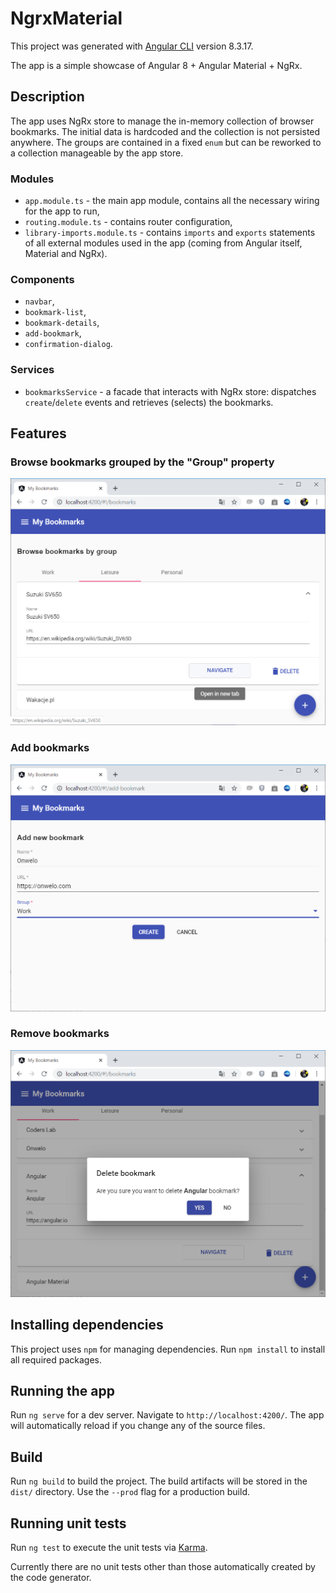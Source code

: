 # NgrxMaterial

This project was generated with [Angular CLI](https://github.com/angular/angular-cli) version 8.3.17.

The app is a simple showcase of Angular 8 + Angular Material + NgRx.

## Description

The app uses NgRx store to manage the in-memory collection of browser bookmarks.
The initial data is hardcoded and the collection is not persisted anywhere.
The groups are contained in a fixed `enum` but can be reworked to a collection manageable by the app store.

### Modules

- `app.module.ts` - the main app module, contains all the necessary wiring for the app to run,
- `routing.module.ts` - contains router configuration,
- `library-imports.module.ts` - contains `imports` and `exports` statements of all external modules used in the app
(coming from Angular itself, Material and NgRx).

### Components

- `navbar`,
- `bookmark-list`,
- `bookmark-details`,
- `add-bookmark`,
- `confirmation-dialog`.

### Services

- `bookmarksService` - a facade that interacts with NgRx store: dispatches `create`/`delete` events and retrieves
(selects) the bookmarks.

## Features

### Browse bookmarks grouped by the "Group" property

![bookmarks list](./docs/bookmarks-list.png)

### Add bookmarks

![bookmarks list](./docs/add-bookmark.png)

### Remove bookmarks

![bookmarks list](./docs/remove-bookmark.png)

## Installing dependencies

This project uses `npm` for managing dependencies. Run `npm install` to install all required packages.

## Running the app

Run `ng serve` for a dev server. Navigate to `http://localhost:4200/`. The app will automatically reload if you change any of the source files.

## Build

Run `ng build` to build the project. The build artifacts will be stored in the `dist/` directory. Use the `--prod` flag for a production build.

## Running unit tests

Run `ng test` to execute the unit tests via [Karma](https://karma-runner.github.io).

Currently there are no unit tests other than those automatically created by the code generator.

